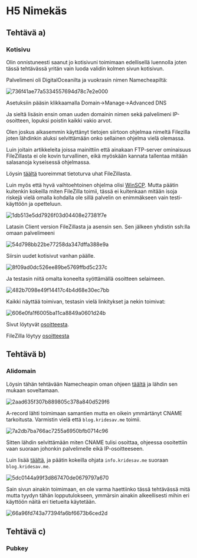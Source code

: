 # H5 Nimekäs

## Tehtävä a)

### Kotisivu

Olin onnistuneesti saanut jo kotisivuni toimimaan edellisellä luennolla joten tässä tehtävässä yritän vain luoda validin kolmen sivun kotisivun.

Palvelimeni oli DigitalOceanilta ja vuokrasin nimen Namecheapiltä:

![736f41ae77a5334557694d78c7e2e000](https://github.com/user-attachments/assets/f6ddc17f-bb09-4318-8e08-e81bb9b0ae46)

Asetuksiin pääsin klikkaamalla Domain->Manage->Advanced DNS

Ja sieltä lisäsin ensin oman uuden domainin nimen sekä palvelimeni IP-osoitteen, lopuksi poistin kaikki vakio arvot.

Olen joskus aikasemmin käyttänyt tietojen siirtoon ohjelmaa nimeltä Filezilla joten lähdinkin aluksi selvittämään onko sellainen ohjelma vielä olemassa.

Luin joitain artikkeleita joissa mainittiin että ainakaan FTP-server ominaisuus FileZillasta ei ole kovin turvallinen, eikä myöskään kannata tallentaa mitään salasanoja kyseisessä ohjelmassa.

Löysin [täältä](https://stack.watch/product/filezilla-project/) tuoreimmat tietoturva uhat FileZillasta.

Luin myös että hyvä vaihtoehtoinen ohjelma olisi [WinSCP](https://winscp.net/eng/index.php). Mutta päätin kuitenkin kokeilla miten FileZilla toimii, tässä ei kuitenkaan mitään isoja riskejä vielä omalla kohdalla ole sillä palvelin on enimmäkseen vain testi-käyttöön ja opetteluun.

![1db513e5dd7926f03d04408e27381f7e](https://github.com/user-attachments/assets/d78cdf2d-754c-4e41-9845-e6fa5f776f17)

Latasin Client version FileZillasta ja asensin sen. Sen jälkeen yhdistin ssh:lla omaan palvelimeeni

![54d798bb22be77258da347dffa388e9a](https://github.com/user-attachments/assets/ee03bdec-0fee-4eea-9591-76e00da77380)

Siirsin uudet kotisivut vanhan päälle.

![8f09ad0dc526ee89be5769ffbd5c237c](https://github.com/user-attachments/assets/317533ad-1c95-4cf5-8313-253a2861efe6)

Ja testasin niitä omalta koneelta syöttämällä osoitteen selaimeen.

![482b7098e49f14417c4b4d68e30ec7bb](https://github.com/user-attachments/assets/d841057e-8172-4038-abcd-7e7959a1b216)

Kaikki näyttää toimivan, testasin vielä linkitykset ja nekin toimivat:

![606e0fa1f6005ba11ca8849a0601d24b](https://github.com/user-attachments/assets/8cd1afab-c6c5-4177-bbc4-cd5dc985fcf2)

Sivut löytyvät [osoitteesta](http://www.kridesav.me).

FileZilla löytyy [osoitteesta](https://filezilla-project.org/)

## Tehtävä b)

### Alidomain

Löysin tähän tehtävään Namecheapin oman ohjeen [täältä](https://www.namecheap.com/support/knowledgebase/article.aspx/9776/2237/how-to-create-a-subdomain-for-my-domain/) ja lähdin sen mukaan soveltamaan.

![2aad635f307b889805c378a840d529f6](https://github.com/user-attachments/assets/b53b55b0-816d-447d-8cec-d6416517f457)

A-record lähti toimimaan samantien mutta en oikein ymmärtänyt CNAME tarkoitusta. Varmistin vielä että `blog.kridesav.me` toimii.

![7a2db7ba766ac7255a6950bfb0714c96](https://github.com/user-attachments/assets/1ddc8d2c-70a7-4bbb-956f-a4b167ed1ba3)

Sitten lähdin selvittämään miten CNAME tulisi osoittaa, ohjeessa osoitettiin vaan suoraan johonkin palvelimelle eikä IP-osoitteeseen.

Luin lisää [täältä](https://support.dnsimple.com/articles/differences-between-a-cname-alias-url/#:~:text=The%20A%20record%20maps%20a,other%20records%20on%20that%20name.), ja päätin kokeilla ohjata `info.kridesav.me` suoraan `blog.kridesav.me`.

![5dc0144a99f3d867470de0679797a670](https://github.com/user-attachments/assets/66798b21-b099-458c-a6bc-3e84a3d5b867)

Sain sivun ainakin toimimaan, en ole varma haettiinko tässä tehtävässä mitä mutta tyydyn tähän lopputulokseen, ymmärsin ainakin alkeellisesti mihin eri käyttöön näitä eri tietueita käytetään.

![66a96fd743a77394fa6bf6673b6ced2d](https://github.com/user-attachments/assets/5d35ba71-1575-4b94-a486-08a27c6453b5)

## Tehtävä c)

### Pubkey









